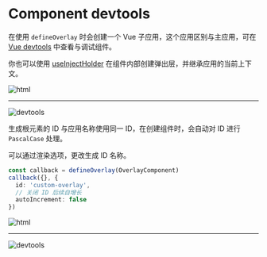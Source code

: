# Component devtools

在使用 `defineOverlay` 时会创建一个 Vue 子应用，这个应用区别与主应用，可在 [Vue devtools](https://chrome.google.com/webstore/detail/vuejs-devtools/nhdogjmejiglipccpnnnanhbledajbpd?hl=zh-CN) 中查看与调试组件。 

你也可以使用 [useInjectHolder](/zh/vue/holder) 在组件内部创建弹出层，并继承应用的当前上下文。

![html](/html.png)

---

![devtools](/devtools.png)

生成根元素的 ID 与应用名称使用同一 ID，在创建组件时，会自动对 ID 进行 `PascalCase` 处理。

可以通过渲染选项，更改生成 ID 名称。

```ts
const callback = defineOverlay(OverlayComponent)
callback({}, {
  id: 'custom-overlay',
  // 关闭 ID 后续自增长
  autoIncrement: false
})
```

![html](/html-2.png)

---

![devtools](/devtools-2.png)